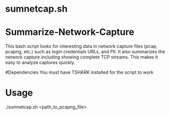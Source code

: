 # sumnetcap.sh
# Summarize-Network-Capture
This bash script looks for interesting data in network capture files (pcap, pcapng, etc.) such as login credentials URLs, and PII. It also summarizes the network capture including showing complete TCP streams. This makes it easy to analyze captures quickly.

#Dependencies
You must have TSHARK installed for the script to work

# Usage
./sumnetcap.sh <path_to_pcapng_file>
